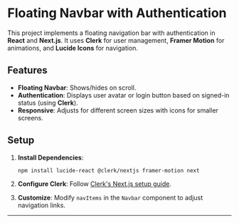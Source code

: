 # Floating Navbar with Authentication

This project implements a floating navigation bar with authentication in **React** and **Next.js**. It uses **Clerk** for user management, **Framer Motion** for animations, and **Lucide Icons** for navigation.

## Features
- **Floating Navbar**: Shows/hides on scroll.
- **Authentication**: Displays user avatar or login button based on signed-in status (using **Clerk**).
- **Responsive**: Adjusts for different screen sizes with icons for smaller screens.

## Setup

1. **Install Dependencies**:
   ```bash
   npm install lucide-react @clerk/nextjs framer-motion next
   ```

2. **Configure Clerk**: Follow [Clerk's Next.js setup guide](https://clerk.dev/docs/get-started-with-nextjs).

3. **Customize**: Modify `navItems` in the `Navbar` component to adjust navigation links.

---
